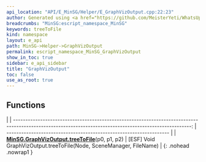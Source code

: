 ```yaml
---
api_location: "API/E_MinSG/Helper/E_GraphVizOutput.cpp:22:23"
author: Generated using <a href="https://github.com/MeisterYeti/WhatsUpDoc">WhatsUpDoc</a>
breadcrumbs: "MinSG:escript_namespace_MinSG"
keywords: treeToFile
kind: namespace
layout: e_api
path: MinSG->Helper->GraphVizOutput
permalink: escript_namespace_MinSG_GraphVizOutput
show_in_toc: true
sidebar: e_api_sidebar
title: "GraphVizOutput"
toc: false
use_as_root: true
---
```


## Functions

|
| ------------------------------------------------------------------------------------------------------------------------------------------------------: | ------------------------------------------------------------------ | 
| **[MinSG.GraphVizOutput.treeToFile](namespaceMinSG_1_1GraphVizOutput#namespaceMinSG_1_1GraphVizOutput_1abe49ba4b9153caa035c51a0456ed4413)**(p0, p1, p2) | [ESF] Void GraphVizOutput.treeToFile(Node, SceneManager, FileName) | 
{: .nohead .nowrap1 }

